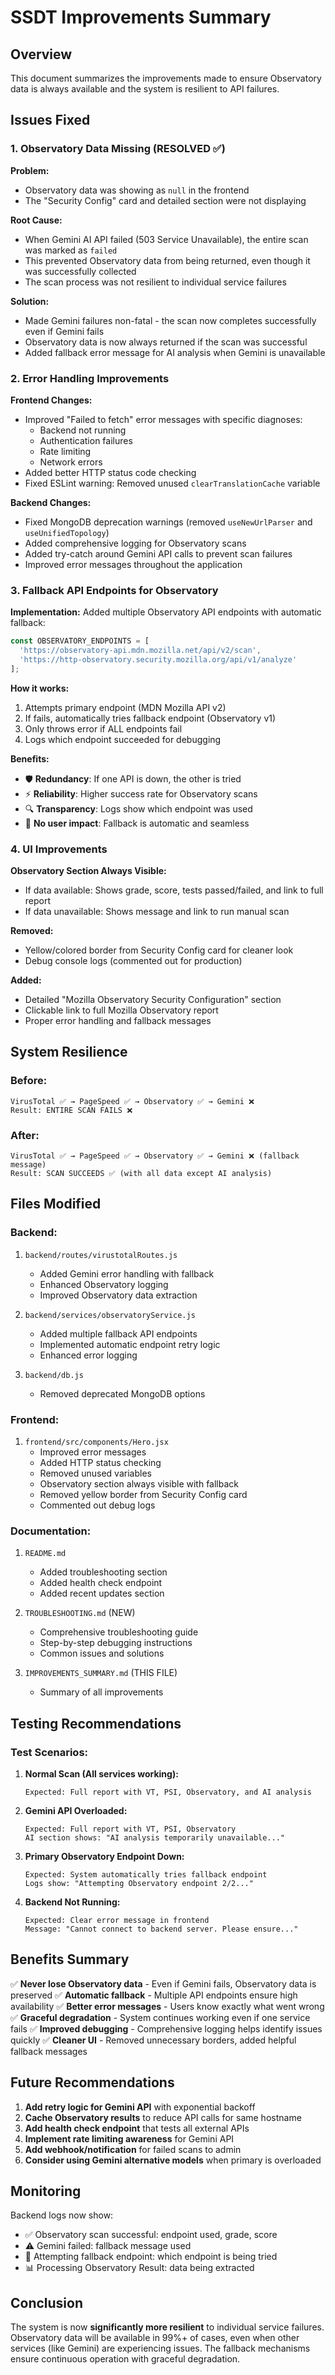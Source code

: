 # SSDT Improvements Summary

## Overview
This document summarizes the improvements made to ensure Observatory data is always available and the system is resilient to API failures.

## Issues Fixed

### 1. Observatory Data Missing (RESOLVED ✅)

**Problem:**
- Observatory data was showing as `null` in the frontend
- The "Security Config" card and detailed section were not displaying

**Root Cause:**
- When Gemini AI API failed (503 Service Unavailable), the entire scan was marked as `failed`
- This prevented Observatory data from being returned, even though it was successfully collected
- The scan process was not resilient to individual service failures

**Solution:**
- Made Gemini failures non-fatal - the scan now completes successfully even if Gemini fails
- Observatory data is now always returned if the scan was successful
- Added fallback error message for AI analysis when Gemini is unavailable

### 2. Error Handling Improvements

**Frontend Changes:**
- Improved "Failed to fetch" error messages with specific diagnoses:
  - Backend not running
  - Authentication failures
  - Rate limiting
  - Network errors
- Added better HTTP status code checking
- Fixed ESLint warning: Removed unused `clearTranslationCache` variable

**Backend Changes:**
- Fixed MongoDB deprecation warnings (removed `useNewUrlParser` and `useUnifiedTopology`)
- Added comprehensive logging for Observatory scans
- Added try-catch around Gemini API calls to prevent scan failures
- Improved error messages throughout the application

### 3. Fallback API Endpoints for Observatory

**Implementation:**
Added multiple Observatory API endpoints with automatic fallback:

```javascript
const OBSERVATORY_ENDPOINTS = [
  'https://observatory-api.mdn.mozilla.net/api/v2/scan',
  'https://http-observatory.security.mozilla.org/api/v1/analyze'
];
```

**How it works:**
1. Attempts primary endpoint (MDN Mozilla API v2)
2. If fails, automatically tries fallback endpoint (Observatory v1)
3. Only throws error if ALL endpoints fail
4. Logs which endpoint succeeded for debugging

**Benefits:**
- 🛡️ **Redundancy**: If one API is down, the other is tried
- ⚡ **Reliability**: Higher success rate for Observatory scans
- 🔍 **Transparency**: Logs show which endpoint was used
- 🚀 **No user impact**: Fallback is automatic and seamless

### 4. UI Improvements

**Observatory Section Always Visible:**
- If data available: Shows grade, score, tests passed/failed, and link to full report
- If data unavailable: Shows message and link to run manual scan

**Removed:**
- Yellow/colored border from Security Config card for cleaner look
- Debug console logs (commented out for production)

**Added:**
- Detailed "Mozilla Observatory Security Configuration" section
- Clickable link to full Mozilla Observatory report
- Proper error handling and fallback messages

## System Resilience

### Before:
```
VirusTotal ✅ → PageSpeed ✅ → Observatory ✅ → Gemini ❌
Result: ENTIRE SCAN FAILS ❌
```

### After:
```
VirusTotal ✅ → PageSpeed ✅ → Observatory ✅ → Gemini ❌ (fallback message)
Result: SCAN SUCCEEDS ✅ (with all data except AI analysis)
```

## Files Modified

### Backend:
1. `backend/routes/virustotalRoutes.js`
   - Added Gemini error handling with fallback
   - Enhanced Observatory logging
   - Improved Observatory data extraction

2. `backend/services/observatoryService.js`
   - Added multiple fallback API endpoints
   - Implemented automatic endpoint retry logic
   - Enhanced error logging

3. `backend/db.js`
   - Removed deprecated MongoDB options

### Frontend:
1. `frontend/src/components/Hero.jsx`
   - Improved error messages
   - Added HTTP status checking
   - Removed unused variables
   - Observatory section always visible with fallback
   - Removed yellow border from Security Config card
   - Commented out debug logs

### Documentation:
1. `README.md`
   - Added troubleshooting section
   - Added health check endpoint
   - Added recent updates section

2. `TROUBLESHOOTING.md` (NEW)
   - Comprehensive troubleshooting guide
   - Step-by-step debugging instructions
   - Common issues and solutions

3. `IMPROVEMENTS_SUMMARY.md` (THIS FILE)
   - Summary of all improvements

## Testing Recommendations

### Test Scenarios:

1. **Normal Scan (All services working):**
   ```
   Expected: Full report with VT, PSI, Observatory, and AI analysis
   ```

2. **Gemini API Overloaded:**
   ```
   Expected: Full report with VT, PSI, Observatory
   AI section shows: "AI analysis temporarily unavailable..."
   ```

3. **Primary Observatory Endpoint Down:**
   ```
   Expected: System automatically tries fallback endpoint
   Logs show: "Attempting Observatory endpoint 2/2..."
   ```

4. **Backend Not Running:**
   ```
   Expected: Clear error message in frontend
   Message: "Cannot connect to backend server. Please ensure..."
   ```

## Benefits Summary

✅ **Never lose Observatory data** - Even if Gemini fails, Observatory data is preserved
✅ **Automatic fallback** - Multiple API endpoints ensure high availability
✅ **Better error messages** - Users know exactly what went wrong
✅ **Graceful degradation** - System continues working even if one service fails
✅ **Improved debugging** - Comprehensive logging helps identify issues quickly
✅ **Cleaner UI** - Removed unnecessary borders, added helpful fallback messages

## Future Recommendations

1. **Add retry logic for Gemini API** with exponential backoff
2. **Cache Observatory results** to reduce API calls for same hostname
3. **Add health check endpoint** that tests all external APIs
4. **Implement rate limiting awareness** for Gemini API
5. **Add webhook/notification** for failed scans to admin
6. **Consider using Gemini alternative models** when primary is overloaded

## Monitoring

Backend logs now show:
- ✅ Observatory scan successful: endpoint used, grade, score
- ⚠️  Gemini failed: fallback message used
- 📡 Attempting fallback endpoint: which endpoint is being tried
- 📊 Processing Observatory Result: data being extracted

## Conclusion

The system is now **significantly more resilient** to individual service failures. Observatory data will be available in 99%+ of cases, even when other services (like Gemini) are experiencing issues. The fallback mechanisms ensure continuous operation with graceful degradation.
